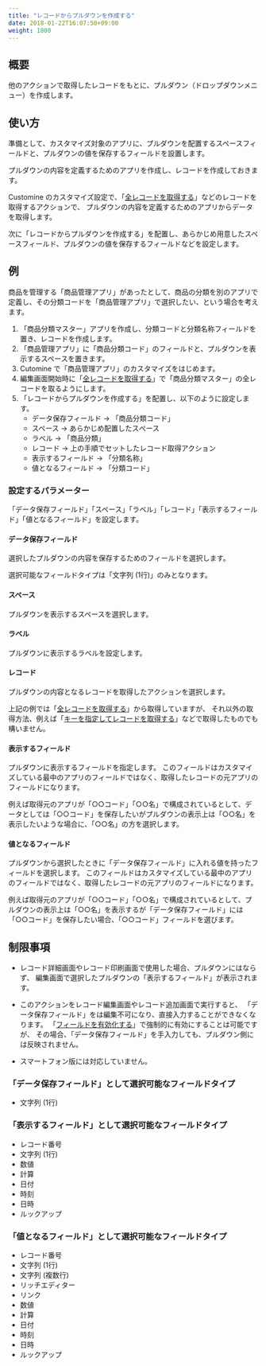 ```yaml
---
title: "レコードからプルダウンを作成する"
date: 2018-01-22T16:07:50+09:00
weight: 1800
---
```


## 概要

他のアクションで取得したレコードをもとに、プルダウン（ドロップダウンメニュー）を作成します。

## 使い方

準備として、カスタマイズ対象のアプリに、プルダウンを配置するスペースフィールドと、プルダウンの値を保存するフィールドを設置します。

プルダウンの内容を定義するためのアプリを作成し、レコードを作成しておきます。

Customine のカスタマイズ設定で、「[全レコードを取得する](../../record/get_all_records/)」などのレコードを取得するアクションで、
プルダウンの内容を定義するためのアプリからデータを取得します。

次に「レコードからプルダウンを作成する」を配置し、あらかじめ用意したスペースフィールド、プルダウンの値を保存するフィールドなどを設定します。

## 例

商品を管理する「商品管理アプリ」があったとして、商品の分類を別のアプリで定義し、その分類コードを「商品管理アプリ」で選択したい、という場合を考えます。

1. 「商品分類マスター」アプリを作成し、分類コードと分類名称フィールドを置き、レコードを作成します。
2. 「商品管理アプリ」に「商品分類コード」のフィールドと、プルダウンを表示するスペースを置きます。
3. Cutomine で「商品管理アプリ」のカスタマイズをはじめます。
4. 編集画面開始時に「[全レコードを取得する](../../record/get_all_records/)」で「商品分類マスター」の全レコードを取るようにします。
5. 「レコードからプルダウンを作成する」を配置し、以下のように設定します。
    - データ保存フィールド → 「商品分類コード」
    - スペース → あらかじめ配置したスぺース
    - ラベル → 「商品分類」
    - レコード → 上の手順でセットしたレコード取得アクション
    - 表示するフィールド → 「分類名称」
    - 値となるフィールド → 「分類コード」
    


### 設定するパラメーター

「データ保存フィールド」「スペース」「ラベル」「レコード」「表示するフィールド」「値となるフィールド」を設定します。

#### データ保存フィールド

選択したプルダウンの内容を保存するためのフィールドを選択します。

選択可能なフィールドタイプは「文字列 (1行)」のみとなります。

#### スペース

プルダウンを表示するスペースを選択します。

#### ラベル

プルダウンに表示するラベルを設定します。

#### レコード

プルダウンの内容となるレコードを取得したアクションを選択します。

上記の例では「[全レコードを取得する](../../record/get_all_records/)」から取得していますが、
それ以外の取得方法、例えば「[キーを指定してレコードを取得する](../../record/get_records_by_key/)」などで取得したものでも構いません。

#### 表示するフィールド

プルダウンに表示するフィールドを指定します。
このフィールドはカスタマイズしている最中のアプリのフィールドではなく、取得したレコードの元アプリのフィールドになります。

例えば取得元のアプリが「○○コード」「○○名」で構成されているとして、データとしては「○○コード」を保存したいがプルダウンの表示上は「○○名」を表示したいような場合に、「○○名」の方を選択します。

#### 値となるフィールド

プルダウンから選択したときに「データ保存フィールド」に入れる値を持ったフィールドを選択します。
このフィールドはカスタマイズしている最中のアプリのフィールドではなく、取得したレコードの元アプリのフィールドになります。

例えば取得元のアプリが「○○コード」「○○名」で構成されているとして、プルダウンの表示上は「○○名」を表示するが「データ保存フィールド」には「○○コード」を保存したい場合、「○○コード」フィールドを選びます。

## 制限事項

- レコード詳細画面やレコード印刷画面で使用した場合、プルダウンにはならず、
    編集画面で選択したプルダウンの「表示するフィールド」が表示されます。

- このアクションをレコード編集画面やレコード追加画面で実行すると、
    「データ保存フィールド」をは編集不可になり、直接入力することができなくなります。
    「[フィールドを有効化する](../../field/enable_field/)」で強制的に有効にすることは可能ですが、
    その場合、「データ保存フィールド」を手入力しても、プルダウン側には反映されません。

- スマートフォン版には対応していません。

### 「データ保存フィールド」として選択可能なフィールドタイプ

- 文字列 (1行)

### 「表示するフィールド」として選択可能なフィールドタイプ

- レコード番号
- 文字列 (1行)
- 数値
- 計算
- 日付
- 時刻
- 日時
- ルックアップ

### 「値となるフィールド」として選択可能なフィールドタイプ

- レコード番号
- 文字列 (1行)
- 文字列 (複数行)
- リッチエディター
- リンク
- 数値
- 計算
- 日付
- 時刻
- 日時
- ルックアップ
